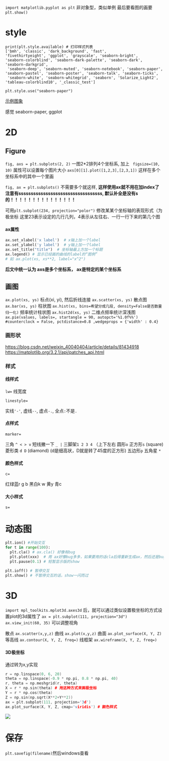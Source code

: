 `import matplotlib.pyplot as plt`
非对象型，类似单例
最后要看图的画要 `plt.show()`

# style
```
print(plt.style.available) # 打印样式列表
['bmh', 'classic', 'dark_background', 'fast', 
'fivethirtyeight', 'ggplot', 'grayscale', 'seaborn-bright', 
'seaborn-colorblind', 'seaborn-dark-palette', 'seaborn-dark', 'seaborn-darkgrid',
 'seaborn-deep', 'seaborn-muted', 'seaborn-notebook', 'seaborn-paper', 
'seaborn-pastel', 'seaborn-poster', 'seaborn-talk', 'seaborn-ticks',
 'seaborn-white', 'seaborn-whitegrid', 'seaborn', 'Solarize_Light2', 
'tableau-colorblind10', '_classic_test']

plt.style.use("seaborn-paper")
```
[示例图象](https://matplotlib.org/3.1.1/gallery/style_sheets/style_sheets_reference.html)

感觉 seaborn-paper, ggplot

# 2D
## Figure
`fig, axs = plt.subplots(2, 2)` 一图2*2排列4个坐标系, 加上 ` figsize=(10, 10)` 属性可以设置每个图片大小
`axs[0][1].plot([1,2,3],[2,3,1])`  这样在多个坐标系中的其中一个里画

`fig, ax = plt.subplots()` 不需要多个就这样, **这样使用ax就不用在加index了**
**注意有ssssssssssssssssssssssssssssssssss, 默认补全是没有s的！！！！！！！！！！！！！！！**

可用`plt.subplot(234, projection="polor")` 修改某某个坐标轴的表现形式（为极坐标
这里23表示设定的几行几列，4表示从左往右、一行一行下来的第几个图

#### ax属性
```python
ax.set_xlabel('x label')  # x轴上加一个label
ax.set_ylabel('y label')  # y轴上加一个label
ax.set_title("title")  # 坐标轴最上方加一个标题
ax.legend() # 显示已经画的曲线的label的“图例”
# 如 ax.plot(xs, xs**2, label="x^2")
```

**后文中统一认为 axs是多个坐标系， ax是特定的某个坐标系**

## 画图
`ax.plot(xs, ys)`  标点(xi, yi), 然后折线连接
`ax.scatter(xs, ys)` 散点图
`ax.bar(xs, ys)` 柱状图
`ax.hist(xs, bins=希望分成几段, density=False是否数量归一化)` 频率统计柱状图
`ax.hist2d(xs, ys)` 二维点频率统计深浅图
`ax.pie(values, labels=, startangle = 90, autopct='%1.0f%%') #counterclock = False, pctdistance=0.8 ,wedgeprops = {'width' : 0.4}`

### 画形状
https://blog.csdn.net/weixin_40040404/article/details/81434918
https://matplotlib.org/3.2.1/api/patches_api.html

### 样式
#### 线样式
`lw=` 线宽度 

`linestyle=`

实线`'-'`, 虚线`--`, 虚点`-.`, 全点`:`不是`.`

#### 点样式
`marker=`

三角 `^ < > v`
短线撇一下 `_ |`
三脚架`1 2 3 4` （上下左右
圆形`o`
正方形`s` (square)
菱形类 `d D` (diamond) (d是细高状，D就是转了45度的正方形)
五边形`p`
五角星 `*`


#### 颜色样式
`c=`

红绿蓝r g b
黑白k w
黄y
青c

#### 大小样式
`s=`

# 动态图
```python
plt.ion() #开始交互
for t in range(100):
  plt.cla() # ax.cla() 好像有bug
  plt.plot(xxx)  # 用 ax好像bug多多，如果要用的话cla后得重新生成ax，然后还是bug多多
  plt.pause(0.1) # 短暂显示版的show

plt.ioff() # 暂停交互
plt.show() # 不暂停交互的话，show一闪而过
```

# 3D
`import mpl_toolkits.mplot3d.axes3d` 后，就可以通过类似设置极坐标的方式设置plot的3d属性了
`ax = plt.subplot(111, projection="3d")`
`ax.view_init(60, 35)` 可以调整视角

散点 `ax.scatter(x,y,z)`
曲线 `ax.plot(x,y,z)`
曲面 `ax.plot_surface(X, Y, Z)`
等高线 `ax.contour(X, Y, Z, freq=)`
线框架 `ax.wireframe(X, Y, Z, freq=)`

#### 3D极坐标
通过转为x,y实现
```c++
r = np.linspace(0, 6, 20)
theta = np.linspace(-0.9 * np.pi, 0.8 * np.pi, 40)
r, theta = np.meshgrid(r, theta)
X = r * np.sin(theta) # 用这种方式来画极坐标
Y = r * np.cos(theta)
Z = np.sin(np.sqrt(X**2+Y**2))
ax = plt.subplot(111, projection='3d')
ax.plot_surface(X, Y, Z, cmap='viridis') # 颜色样式
```

![](https://img2020.cnblogs.com/blog/1086046/202004/1086046-20200411195802554-1616344317.png)

# 保存
`plt.savefig(filename)`然后windows查看